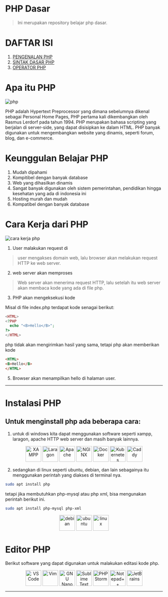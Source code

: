 # PHP Dasar

> Ini merupakan repository belajar php dasar.
# DAFTAR ISI
1. [PENGENALAN PHP](/README.md)
2. [SINTAK DASAR PHP](/sintak_dasar)
3. [OPERATOR PHP](/operator/)

# Apa itu PHP
![php](https://upload.wikimedia.org/wikipedia/commons/thumb/2/27/PHP-logo.svg/500px-PHP-logo.svg.png)

PHP adalah Hypertext Preprocessor yang dimana sebelumnya dikenal sebagai Personal Home Pages, PHP pertama kali dikembangkan oleh Rasmus Lerdorf pada tahun 1994. PHP merupakan bahasa scripting yang berjalan di server-side, yang dapat disisipkan ke dalam HTML. PHP banyak digunakan untuk mengembangkan website yang dinamis, seperti forum, blog, dan e-commerce.

# **Keunggulan Belajar PHP** 
1. Mudah dipahami
2. Kompitibel dengan banyak database
3. Web yang dihasilkan dinamis
4. Sangat banyak digunakan oleh sistem pemerintahan, pendidikan hingga kesehatan yang ada di indonesia ini
5. Hosting murah dan mudah
6. Kompatibel dengan banyak database


# **Cara Kerja dari PHP**
![cara kerja php](https://blogger.googleusercontent.com/img/b/R29vZ2xl/AVvXsEgtMvKf-bfaWftXSE0B21taMz2tIGqO3cnwpGAC1CkVONSpEE_GwfMghFfgXeLBhWKaD3UKuF32L5S9KTfnhUM5HncqRZSm_X8tuaCp732YRX6GSJtGjOwDpOtd3INiy7eqmPyro2STllY/s1600/cara-kerja-php.jpg)

1. User malakukan request di
> user mengakses domain web, lalu browser akan melakukan request HTTP ke web server.
2. web server akan memproses
> Web server akan menerima request HTTP, lalu setelah itu web server akan membaca kode yang ada di file php.
3. PHP akan mengeksekusi kode

 Misal di file index.php terdapat kode senagai berikut:
```php
<HTML>
<?PHP 
  echo "<B>Hello</B>"; 
?>
</HTML>
```
php tidak akan mengirimkan hasil yang sama, tetapi php akan memberikan kode 
```html
<HTML>
<B>Hello</B>
</HTML>
```

5. Browser akan menampilkan hello di halaman user.
---


# Instalasi PHP
## Untuk menginstall php ada beberapa cara:
1. untuk di windows kita dapat menggunakan software seperti xampp, laragon, apache HTTP web server dan masih banyak lainnya.

<p align="center">
  <img src="https://cdn.simpleicons.org/xampp/FB7A24" height="50" alt="XAMPP">
  <img src="https://cdn.simpleicons.org/laragon/0E83CD" height="50" alt="Laragon">
  <img src="https://cdn.simpleicons.org/apache/CA312D" height="50" alt="Apache">
  <img src="https://cdn.simpleicons.org/nginx/009639" height="50" alt="NGINX">
  <img src="https://cdn.simpleicons.org/docker/2496ED" height="50" alt="Docker">
  <img src="https://cdn.simpleicons.org/kubernetes/326CE5" height="50" alt="Kubernetes">
  <img src="https://cdn.simpleicons.org/caddy/2F9134" height="50" alt="Caddy">
</p>


2. sedangkan di linux seperti ubuntu, debian, dan lain sebagainya itu menggunakan perintah yang diakses di terminal nya.
``` bash
sudo apt install php
```
tetapi jika membutuhkan php-mysql atau php xml, bisa mengunakan perintah berikut ini.
```bash
sudo apt install php-mysql php-xml
```
<p align="center">

<img src="https://cdn.simpleicons.org/debian/debian" height="50" alt="debian">
<img src="https://cdn.simpleicons.org/ubuntu/ubuntu" height="50" alt="ubuntu">
<img src="https://cdn.simpleicons.org/linux/FCC624" height="50" alt="linux">
</p>

# Editor PHP
Berikut software yang dapat digunakan untuk malakukan editasi kode php.

<p align="center">
  <img src="https://cdn.simpleicons.org/visualstudiocode/007ACC" height="50" alt="VS Code">
  <img src="https://cdn.simpleicons.org/vim/019733" height="50" alt="Vim">
  <img src="https://cdn.simpleicons.org/gnu/545454" height="50" alt="GNU Nano">
  <img src="https://cdn.simpleicons.org/sublimetext/FF9800" height="50" alt="Sublime Text">
  <img src="https://cdn.simpleicons.org/phpstorm/000000" height="50" alt="PHPStorm">
  <img src="https://cdn.simpleicons.org/notepadplusplus/90E59A" height="50" alt="Notepad++">
  <img src="https://cdn.simpleicons.org/jetbrains/000000" height="50" alt="JetBrains">
</p>

<hr>